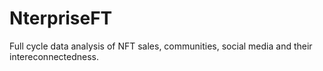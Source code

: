 # NterpriseFT
 Full cycle data analysis of NFT sales, communities, social media and their intereconnectedness.
